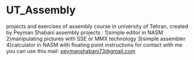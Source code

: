 # UT_Assembly

projects and exercises of assembly course in university of Tehran, created by Peyman Shabani
assembly projects : 1)simple editor in NASM 2)manipulating pictures with SSE or MMX technology 3)simple assembler 4)calculator in NASM with floating point instructions
for contact with me you can use this mail: peymanshabani73@gmail.com
